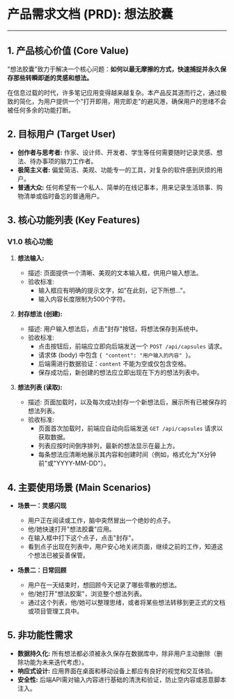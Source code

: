 # 产品需求文档 (PRD): 想法胶囊

---

## 1. 产品核心价值 (Core Value)

"想法胶囊"致力于解决一个核心问题：**如何以最无摩擦的方式，快速捕捉并永久保存那些转瞬即逝的灵感和想法。**

在信息过载的时代，许多笔记应用变得越来越复杂。本产品反其道而行之，通过极致的简化，为用户提供一个"打开即用，用完即走"的避风港，确保用户的思绪不会被任何多余的功能打断。

## 2. 目标用户 (Target User)

*   **创作者与思考者:** 作家、设计师、开发者、学生等任何需要随时记录灵感、想法、待办事项的脑力工作者。
*   **极简主义者:** 偏爱简洁、美观、功能专一的工具，对复杂的软件感到厌烦的用户。
*   **普通大众:** 任何希望有一个私人、简单的在线记事本，用来记录生活琐事、购物清单或临时备忘的普通用户。

## 3. 核心功能列表 (Key Features)

### V1.0 核心功能

1.  **想法输入:**
    *   描述: 页面提供一个清晰、美观的文本输入框，供用户输入想法。
    *   验收标准:
        *   输入框应有明确的提示文字，如"在此刻，记下所想..."。
        *   输入内容长度限制为500个字符。

2.  **封存想法 (创建):**
    *   描述: 用户输入想法后，点击"封存"按钮，将想法保存到系统中。
    *   验收标准:
        *   点击按钮后，前端应立即向后端发送一个 `POST /api/capsules` 请求。
        *   请求体 (body) 中包含 `{ "content": "用户输入的内容" }`。
        *   后端需进行数据验证：`content` 不能为空或仅包含空格。
        *   保存成功后，新创建的想法应立即出现在下方的想法列表中。

3.  **想法列表 (读取):**
    *   描述: 页面加载时，以及每次成功封存一个新想法后，展示所有已被保存的想法列表。
    *   验收标准:
        *   页面首次加载时，前端应自动向后端发送 `GET /api/capsules` 请求以获取数据。
        *   列表应按时间倒序排列，最新的想法显示在最上方。
        *   每条想法应清晰地展示其内容和创建时间（例如，格式化为"X分钟前"或"YYYY-MM-DD"）。

## 4. 主要使用场景 (Main Scenarios)

*   **场景一：灵感闪现**
    *   用户正在阅读或工作，脑中突然冒出一个绝妙的点子。
    *   他/她快速打开"想法胶囊"应用。
    *   在输入框中打下这个点子，点击"封存"。
    *   看到点子出现在列表中，用户安心地关闭页面，继续之前的工作，知道这个想法已被妥善保管。

*   **场景二：日常回顾**
    *   用户在一天结束时，想回顾今天记录了哪些零散的想法。
    *   他/她打开"想法胶案"，浏览整个想法列表。
    *   通过这个列表，他/她可以整理思绪，或者将某些想法转移到更正式的文档或项目管理工具中。

## 5. 非功能性需求

*   **数据持久化:** 所有想法都必须被永久保存在数据库中，除非用户主动删除（删除功能为未来迭代考虑）。
*   **响应式设计:** 应用界面在桌面和移动设备上都应有良好的视觉和交互体验。
*   **安全性:** 后端API需对输入内容进行基础的清洗和验证，防止空内容或恶意脚本注入。 